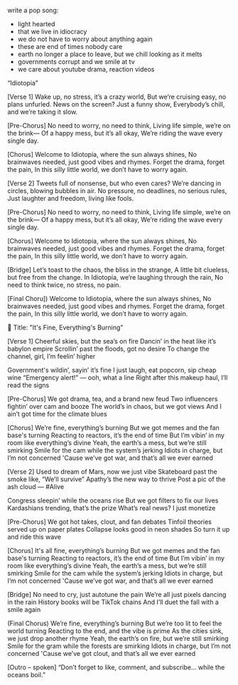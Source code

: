 write a pop song:
 - light hearted
 - that we live in idiocracy
 - we do not have to worry about anything again
 - these are end of times nobody care
 - earth no longer a place to leave, but we chill looking as it melts
 - governments corrupt and we smile at tv
 - we care about youtube drama, reaction videos



“Idiotopia”

[Verse 1]
Wake up, no stress, it’s a crazy world,
But we’re cruising easy, no plans unfurled.
News on the screen? Just a funny show,
Everybody’s chill, and we’re taking it slow.

[Pre-Chorus]
No need to worry, no need to think,
Living life simple, we’re on the brink—
Of a happy mess, but it’s all okay,
We’re riding the wave every single day.

[Chorus]
Welcome to Idiotopia, where the sun always shines,
No brainwaves needed, just good vibes and rhymes.
Forget the drama, forget the pain,
In this silly little world, we don’t have to worry again.

[Verse 2]
Tweets full of nonsense, but who even cares?
We’re dancing in circles, blowing bubbles in air.
No pressure, no deadlines, no serious rules,
Just laughter and freedom, living like fools.

[Pre-Chorus]
No need to worry, no need to think,
Living life simple, we’re on the brink—
Of a happy mess, but it’s all okay,
We’re riding the wave every single day.

[Chorus]
Welcome to Idiotopia, where the sun always shines,
No brainwaves needed, just good vibes and rhymes.
Forget the drama, forget the pain,
In this silly little world, we don’t have to worry again.

[Bridge]
Let’s toast to the chaos, the bliss in the strange,
A little bit clueless, but free from the change.
In Idiotopia, we’re laughing through the rain,
No need to think twice, no stress, no pain.

[Final Choru])
Welcome to Idiotopia, where the sun always shines,
No brainwaves needed, just good vibes and rhymes.
Forget the drama, forget the pain,
In this silly little world, we don’t have to worry again.



🎵 Title: "It's Fine, Everything's Burning"

[Verse 1]
Cheerful skies, but the sea’s on fire
Dancin’ in the heat like it’s babylon empire
Scrollin’ past the floods, got no desire
To change the channel, girl, I’m feelin’ higher

Government's wildin’, sayin’ it’s fine
I just laugh, eat popcorn, sip cheap wine
“Emergency alert!” — ooh, what a line
Right after this makeup haul, I’ll read the signs

[Pre-Chorus]
We got drama, tea, and a brand new feud
Two influencers fightin’ over cam and booze
The world’s in chaos, but we got views
And I ain’t got time for the climate blues

[Chorus]
We’re fine, everything’s burning
But we got memes and the fan base's turning
Reacting to reactors, it’s the end of time
But I’m vibin’ in my room like everything’s divine
Yeah, the earth’s a mess, but we’re still smirking
Smile for the cam while the system’s jerking
Idiots in charge, but I’m not concerned
'Cause we’ve got war, and that’s all we ever earned

[Verse 2]
Used to dream of Mars, now we just vibe
Skateboard past the smoke like, “We’ll survive”
Apathy’s the new way to thrive
Post a pic of the ash cloud — #Alive

Congress sleepin’ while the oceans rise
But we got filters to fix our lives
Kardashians trending, that’s the prize
What’s real news? I just monetize

[Pre-Chorus]
We got hot takes, clout, and fan debates
Tinfoil theories served up on paper plates
Collapse looks good in neon shades
So turn it up and ride this wave

[Chorus]
It's all fine, everything’s burning
But we got memes and the fan base's turning
Reacting to reactors, it’s the end of time
But I’m vibin’ in my room like everything’s divine
Yeah, the earth’s a mess, but we’re still smirking
Smile for the cam while the system’s jerking
Idiots in charge, but I’m not concerned
'Cause we’ve got war, and that’s all we ever earned

[Bridge]
No need to cry, just autotune the pain
We’re all just pixels dancing in the rain
History books will be TikTok chains
And I’ll duet the fall with a smile again

(Final Chorus)
We’re fine, everything’s burning
But we’re too lit to feel the world turning
Reacting to the end, and the vibe is prime
As the cities sink, we just drop another rhyme
Yeah, the earth’s on fire, but we’re still smirking
Smile for the gram while the forests are smirking
Idiots in charge, but I’m not concerned
'Cause we’ve got clout, and that’s all we ever earned

[Outro – spoken]
“Don’t forget to like, comment, and subscribe... while the oceans boil.”
